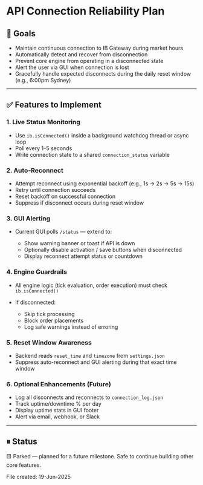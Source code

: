 # API Connection Reliability Plan

## 🎯 Goals

* Maintain continuous connection to IB Gateway during market hours
* Automatically detect and recover from disconnection
* Prevent core engine from operating in a disconnected state
* Alert the user via GUI when connection is lost
* Gracefully handle expected disconnects during the daily reset window (e.g., 6:00pm Sydney)

---

## ✅ Features to Implement

### 1. Live Status Monitoring

* Use `ib.isConnected()` inside a background watchdog thread or async loop
* Poll every 1–5 seconds
* Write connection state to a shared `connection_status` variable

### 2. Auto-Reconnect

* Attempt reconnect using exponential backoff (e.g., 1s → 2s → 5s → 15s)
* Retry until connection succeeds
* Reset backoff on successful connection
* Suppress if disconnect occurs during reset window

### 3. GUI Alerting

* Current GUI polls `/status` — extend to:

  * Show warning banner or toast if API is down
  * Optionally disable activation / save buttons when disconnected
  * Display reconnect attempt status or countdown

### 4. Engine Guardrails

* All engine logic (tick evaluation, order execution) must check `ib.isConnected()`
* If disconnected:

  * Skip tick processing
  * Block order placements
  * Log safe warnings instead of erroring

### 5. Reset Window Awareness

* Backend reads `reset_time` and `timezone` from `settings.json`
* Suppress auto-reconnect and GUI alerting during that exact time window

### 6. Optional Enhancements (Future)

* Log all disconnects and reconnects to `connection_log.json`
* Track uptime/downtime % per day
* Display uptime stats in GUI footer
* Alert via email, webhook, or Slack

---

## ⏸ Status

🟨 Parked — planned for a future milestone. Safe to continue building other core features.

File created: 19-Jun-2025
